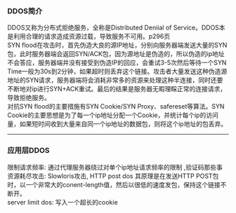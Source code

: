 ### DDOS简介

DDOS又称为分布式拒绝服务，全称是Distributed Deniial of Service。DDOS本是利用合理的请求造成资源过载，导致服务不可用。p296页  
SYN flood在攻击时，首先伪造大良的源IP地址，分别向服务器端发送大量的SYN包，此时服务器端会返回SYN/ACK包，因为源地址是伪造的，所以伪造的ip地址不会答应，服务器端并没有接受到伪造IP的回应，会重试3-5次然后等待一个SYN Time一般为30s到2分钟，如果超时则丢弃这个链接。攻击者大量发送这种伪造源地址的SYN请求，服务器端将会消耗非常多的资源来处理这种半连接，同时还要不断地对ip进行SYN+ACK重试。最后的结果是服务器无暇理睬正常的连接请求，导致拒绝服务。  
对抗SYN flood的主要措施有SYN Cookie/SYN Proxy、safereset等算法。SYN Cookie的主要思想是为了每一个ip地址分配一个Cookie，并统计每个ip的访问量，如果短时间收到大量来自同一个ip地址的数据包，则将这个ip地址的包丢弃。  

---

### 应用层DDOS

限制请求频率: 通过代理服务器绕过对单个ip地址请求频率的限制
,验证码那些事  
资源耗尽攻击: Slowloris攻击, HTTP post dos 其原理是在发送HTTP POST包时，以一个非常大的conent-length值，然后以很低的速度发包，保持这个链接不断开。  
server limit dos: 写入一个超长的cookie